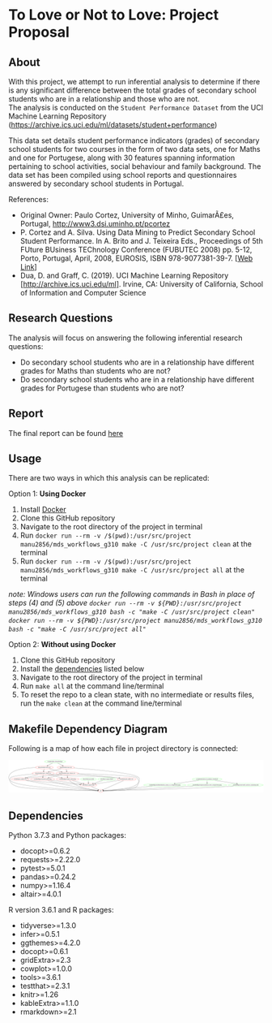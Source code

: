 # To Love or Not to Love: Project Proposal

## About

With this project, we attempt to run inferential analysis to determine if there is any significant difference between the total grades of secondary school students who are in a relationship and those who are not.   
The analysis is conducted on the `Student Performance Dataset` from the UCI Machine Learning Repository (https://archive.ics.uci.edu/ml/datasets/student+performance)

This data set details student performance indicators (grades) of secondary school students for two courses in the form of two data sets, one for Maths and one for Portugese, along with 30 features spanning information pertaining to school activities, social behaviour and family background. The data set has been compiled using school reports and questionnaires answered by secondary school students in Portugal.

References:

- Original Owner: Paulo Cortez, University of Minho, GuimarÃ£es, Portugal, http://www3.dsi.uminho.pt/pcortez
- P. Cortez and A. Silva. Using Data Mining to Predict Secondary School Student Performance. In A. Brito and J. Teixeira Eds., Proceedings of 5th FUture BUsiness TEChnology Conference (FUBUTEC 2008) pp. 5-12, Porto, Portugal, April, 2008, EUROSIS, ISBN 978-9077381-39-7. [[Web Link](http://www3.dsi.uminho.pt/pcortez/student.pdf)]
- Dua, D. and Graff, C. (2019). UCI Machine Learning Repository [http://archive.ics.uci.edu/ml]. Irvine, CA: University of California, School of Information and Computer Science

## Research Questions

The analysis will focus on answering the following inferential research questions:

- Do secondary school students who are in a relationship have different grades for Maths than students who are not?
- Do secondary school students who are in a relationship have different grades for Portugese than students who are not?

## Report

The final report can be found [here](https://github.com/UBC-MDS/DSCI-522_City_of_A-Stars_310/blob/master/doc/final_report.md)

## Usage

There are two ways in which this analysis can be replicated:

Option 1: **Using Docker**

1. Install [Docker](https://www.docker.com/get-started)
2. Clone this GitHub repository
3. Navigate to the root directory of the project in terminal
4. Run `docker run --rm -v /$(pwd):/usr/src/project manu2856/mds_workflows_g310 make -C /usr/src/project clean` at the terminal
5. Run `docker run --rm -v /$(pwd):/usr/src/project manu2856/mds_workflows_g310 make -C /usr/src/project all` at the terminal

*note: Windows users can run the following commands in Bash in place of steps (4) and (5) above*
*`docker run --rm -v ${PWD}:/usr/src/project manu2856/mds_workflows_g310 bash -c "make -C /usr/src/project clean"`*
*`docker run --rm -v ${PWD}:/usr/src/project manu2856/mds_workflows_g310 bash -c "make -C /usr/src/project all"`*

Option 2: **Without using Docker**

1. Clone this GitHub repository
2. Install the [dependencies](#dependencies) listed below
3. Navigate to the root directory of the project in terminal
3. Run `make all` at the command line/terminal
4. To reset the repo to a clean state, with no intermediate or results files, run the `make clean` at the command line/terminal

## Makefile Dependency Diagram

Following is a map of how each file in project directory is connected:

<img src='Makefile.png'>

## Dependencies 

Python 3.7.3 and Python packages:

  - docopt>=0.6.2
  - requests>=2.22.0
  - pytest>=5.0.1
  - pandas>=0.24.2
  - numpy>=1.16.4
  - altair>=4.0.1

R version 3.6.1 and R packages:

  - tidyverse>=1.3.0
  - infer>=0.5.1
  - ggthemes>=4.2.0
  - docopt>=0.6.1
  - gridExtra>=2.3
  - cowplot>=1.0.0
  - tools>=3.6.1
  - testthat>=2.3.1
  - knitr>=1.26
  - kableExtra>=1.1.0
  - rmarkdown>=2.1
